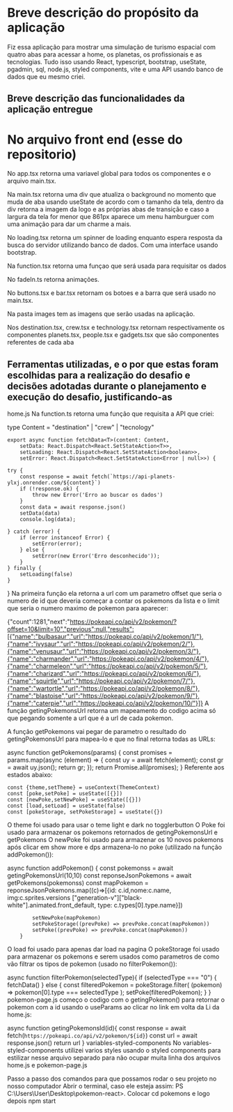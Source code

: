 # Breve descrição do propósito da aplicação
Fiz essa aplicação para mostrar uma simulação de turismo espacial com quatro abas para acessar a home, os planetas, os profissionais e as tecnologias. Tudo isso usando React, typescript, bootstrap, useState, pgadmin, sql, node.js, styled components, vite e uma API usando banco de dados que eu mesmo criei.

## Breve descrição das funcionalidades da aplicação entregue

# No arquivo front end (esse do repositorio)

No app.tsx retorna uma variavel global para todos os componentes e o arquivo main.tsx.

Na main.tsx retorna uma div que atualiza o background no momento que muda de aba usando useState de acordo com o tamanho da tela, dentro da div retorna a imagem da logo e as próprias abas de transição e caso a largura da tela for menor que 861px aparece um menu hamburguer com uma animação para dar um charme a mais.

No loading.tsx retorna um spinner de loading enquanto espera resposta da busca do servidor utilizando banco de dados. Com uma interface usando bootstrap.

Na function.tsx retorna uma funçao que será usada para requisitar os dados

No fadeIn.ts retorna animações.

No buttons.tsx e bar.tsx retornam os botoes e a barra que será usado no main.tsx.

Na pasta images tem as imagens que serão usadas na aplicação.

Nos destination.tsx, crew.tsx e technology.tsx retornam respectivamente os componentes planets.tsx, people.tsx e gadgets.tsx que são componentes referentes de cada aba

## Ferramentas utilizadas, e o por que estas foram escolhidas para a realização do desafio e decisões adotadas durante o planejamento e execução do desafio, justificando-as
home.js
Na function.ts retorna uma função que requisita a API que criei:

type Content = "destination" | "crew" | "tecnology"

    export async function fetchData<T>(content: Content,
        setData: React.Dispatch<React.SetStateAction<T>>,
        setLoading: React.Dispatch<React.SetStateAction<boolean>>,
        setError: React.Dispatch<React.SetStateAction<Error | null>>) {

    try {
        const response = await fetch(`https://api-planets-ylxj.onrender.com/${content}`)
        if (!response.ok) {
            throw new Error('Erro ao buscar os dados')
        }
        const data = await response.json()
        setData(data)
        console.log(data);

    } catch (error) {
        if (error instanceof Error) {
            setError(error);
        } else {
            setError(new Error('Erro desconhecido'));
        }
    } finally {
        setLoading(false)
    }
}
Na primeira função ela retorna a url com um parametro offset que seria o numero de id que deveria começar a contar os pokemons da lista e o limit que seria o numero maximo de pokemon para aparecer:

{"count":1281,"next":"https://pokeapi.co/api/v2/pokemon/?offset=10&limit=10","previous":null,"results":[{"name":"bulbasaur","url":"https://pokeapi.co/api/v2/pokemon/1/"},{"name":"ivysaur","url":"https://pokeapi.co/api/v2/pokemon/2/"},{"name":"venusaur","url":"https://pokeapi.co/api/v2/pokemon/3/"},{"name":"charmander","url":"https://pokeapi.co/api/v2/pokemon/4/"},{"name":"charmeleon","url":"https://pokeapi.co/api/v2/pokemon/5/"},{"name":"charizard","url":"https://pokeapi.co/api/v2/pokemon/6/"},{"name":"squirtle","url":"https://pokeapi.co/api/v2/pokemon/7/"},{"name":"wartortle","url":"https://pokeapi.co/api/v2/pokemon/8/"},{"name":"blastoise","url":"https://pokeapi.co/api/v2/pokemon/9/"},{"name":"caterpie","url":"https://pokeapi.co/api/v2/pokemon/10/"}]}
A função getingPokemonsUrl retorna um mapeamento do codigo acima só que pegando somente a url que é a url de cada pokemon.

A função getPokemons vai pegar de parametro o resultado do getingPokemonsUrl para mapea-lo e que no final retorna todas as URLs:

async function getPokemons(params) {
        const promises = params.map(async (element) => {
          const uy = await fetch(element);
          const gr = await uy.json();
          return gr;
        });
        return Promise.all(promises);
}
Referente aos estados abaixo:

    const {theme,setTheme} = useContext(ThemeContext)
    const [poke,setPoke] = useState([{}])
    const [newPoke,setNewPoke] = useState([{}])
    const [load,setLoad] = useState(false)
    const [pokeStorage, setPokeStorage] = useState({})
O theme foi usado para usar o teme light e dark no togglerbutton O Poke foi usado para armazenar os pokemons retornados de getingPokemonsUrl e getPokemons O newPoke foi usado para armazenar os 10 novos pokemons após clicar em show more e dps armazena-lo no poke (utilizado na função addPokemon()):

async function addPokemon() {
            const pokemonss = await getingPokemonsUrl(10,10)
            const reponseJsonPokemons = await getPokemons(pokemonss)
            const mapPokemon = reponseJsonPokemons.map((c)=>[{id: c.id,nome:c.name, img:c.sprites.versions
                ["generation-v"]["black-white"].animated.front_default, type: c.types[0].type.name}])

            setNewPoke(mapPokemon)
            setPokeStorage((prevPoke) => prevPoke.concat(mapPokemon))
            setPoke((prevPoke) => prevPoke.concat(mapPokemon))
        }
O load foi usado para apenas dar load na pagina O pokeStorage foi usado para armazenar os pokemons e serem usados como parametros de como vão filtrar os tipos de pokemon (usado no filterPokemon()):

async function filterPokemon(selectedType){
            if (selectedType === "0") {
                fetchData()
              } else {
                const filteredPokemon = pokeStorage.filter(
                  (pokemon) => pokemon[0].type === selectedType
                );
                setPoke(filteredPokemon);
              }
        }
pokemon-page.js
começo o codigo com o getingPokemon() para retornar o pokemon com a id usando o useParams ao clicar no link em volta da Li da home.js:

async function getingPokemonsId(id){
    const response = await fetch(`https://pokeapi.co/api/v2/pokemon/${id}`)
    const url = await response.json()
    return url
}
variables-styled-components
No variables-styled-components utilizei varios styles usando o styled components para estilizar nesse arquivo separado para não ocupar muita linha dos arquivos home.js e pokemon-page.js

Passo a passo dos comandos para que possamos rodar o seu projeto no nosso computador
Abrir o terminal, caso ele esteja assim: PS C:\Users\User\Desktop\pokemon-react>. Colocar cd pokemons e logo depois npm start
